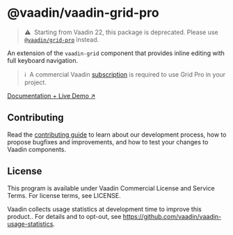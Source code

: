 # @vaadin/vaadin-grid-pro

> ⚠️&nbsp; Starting from Vaadin 22, this package is deprecated.
> Please use [`@vaadin/grid-pro`](https://www.npmjs.com/package/@vaadin/grid-pro) instead.

An extension of the `vaadin-grid` component that provides inline editing with full keyboard navigation.

> ℹ️&nbsp; A commercial Vaadin [subscription](https://vaadin.com/pricing) is required to use Grid Pro in your project.

[Documentation + Live Demo ↗](https://vaadin.com/docs/latest/ds/components/grid-pro)

## Contributing

Read the [contributing guide](https://vaadin.com/docs/latest/guide/contributing/overview) to learn about our development process, how to propose bugfixes and improvements, and how to test your changes to Vaadin components.

## License

This program is available under Vaadin Commercial License and Service Terms. For license terms, see LICENSE.

Vaadin collects usage statistics at development time to improve this product..
For details and to opt-out, see https://github.com/vaadin/vaadin-usage-statistics.
